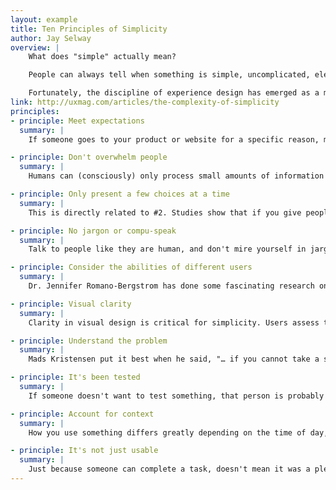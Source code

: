 ```yaml
---
layout: example
title: Ten Principles of Simplicity
author: Jay Selway
overview: |
    What does "simple" actually mean?

    People can always tell when something is simple, uncomplicated, elegant, not overworked, or a number of other near-synonyms, but can rarely articulate why something is simple. Because simplicity is inherently subjective, achieving it pretty tricky.

    Fortunately, the discipline of experience design has emerged as a means to help the world realize its need for simplicity and what it takes to achieve it.
link: http://uxmag.com/articles/the-complexity-of-simplicity
principles:
- principle: Meet expectations
  summary: |
    If someone goes to your product or website for a specific reason, make sure that you know the reason for their visit and the user can confirm they are in the right place, instantly.

- principle: Don't overwhelm people
  summary: |
    Humans can (consciously) only process small amounts of information at a time, so if you don't quickly make your point, their attention wanders. My favorite technique for not overwhelming people is progressive disclosure. That's a fancy way to describe showing only a tiny bit of information at a time so people don't become overwhelmed and confused. Here's a fantastic example.

- principle: Only present a few choices at a time
  summary: |
    This is directly related to #2. Studies show that if you give people too many choices, they will "make no choice at all. So, it's often better to remove features rather than add them. Why not focus on creating the minimum viable product, get it to market, then improve on it (or trash it completely in favor of a better solution)? Constantly adding features only ensures your product will never be complete and you'll run out of money, all while confusing the heck out of intended users.

- principle: No jargon or compu-speak
  summary: |
    Talk to people like they are human, and don't mire yourself in jargon. For example, rather than just label a form "Email," how about making the label a bit more personal or in-brand? Wufoo does a great job with their form labels: "Enter your email address so we can get a hold of you. Don't worry. This info is sacred to us. We won't ever sell or abuse it."

- principle: Consider the abilities of different users
  summary: |
    Dr. Jennifer Romano-Bergstrom has done some fascinating research on differences in website usability performance based on users' ages. One thing I found particularly interesting is that older users tend to ignore content that is located in the periphery of a website. Take into account these differences and make sure your product accounts for them.

- principle: Visual clarity
  summary: |
    Clarity in visual design is critical for simplicity. Users assess the credibility of something very quickly, so if there isn't a clear visual hierarchy, people will get confused. But keep in mind, just because something looks simple, doesn't mean it is simple.

- principle: Understand the problem
  summary: |
    Mads Kristensen put it best when he said, "… if you cannot take a step back and get a good feeling for the problem, then you don't understand it enough to see a simple solution … If you don't understand the problem you are trying to solve, then you probably cannot solve it."

- principle: It's been tested
  summary: |
    If someone doesn't want to test something, that person is probably cowardly, lazy, or arrogant (and don't let them play the budget card, you can test things for next to nothing). Creation and objectivity usually don't go hand in hand. You have to test with users.

- principle: Account for context
  summary: |
    How you use something differs greatly depending on the time of day, your location, and your culture. For example, try to think how someone might use your product while in a hurry, or perhaps on an iPhone, or while sharing it with a friend. They might also use it completely differently the second time than the first. Time of day, repetition, cultural nuances, and location all drive the context of how your product will be used. Understand it, it's important.

- principle: It's not just usable
  summary: |
    Just because someone can complete a task, doesn't mean it was a pleasant or easy experience. Be careful not to put too much emphasis on task completion at the expense of a good experience.
---
```

